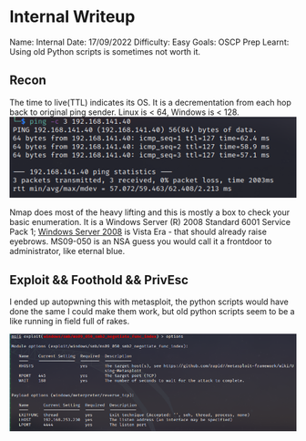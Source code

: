 # Internal Writeup
Name: Internal
Date:  17/09/2022
Difficulty:  Easy
Goals:  OSCP Prep
Learnt: Using old Python scripts is sometimes not worth it. 

## Recon

The time to live(TTL) indicates its OS. It is a decrementation from each hop back to original ping sender. Linux is < 64, Windows is < 128.
![ping](OS-ProvingGrounds/Internal/Screenshots/ping.png)

Nmap does most of the heavy lifting and this is mostly a box to check your basic enumeration. It is a Windows Server (R) 2008 Standard 6001 Service Pack 1; [Windows Server 2008](https://en.wikipedia.org/wiki/Windows_Server_2008) is Vista Era - that should already raise eyebrows. MS09-050 is an NSA guess you would call it a frontdoor to administrator, like eternal blue.

## Exploit && Foothold && PrivEsc
I ended  up autopwning this with metasploit, the python scripts would have done the same I could make them work, but old python scripts seem to be a like running in field full of rakes.

![](OS-ProvingGrounds/Internal/Screenshots/metasploit.png)
